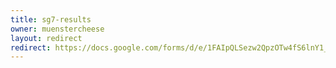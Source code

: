 ```yaml
---
title: sg7-results
owner: muenstercheese
layout: redirect
redirect: https://docs.google.com/forms/d/e/1FAIpQLSezw2QpzOTw4fS6lnY1_P5lmB_p_59Kg1fOi9uSCegEWZ143Q/viewform
---
```

